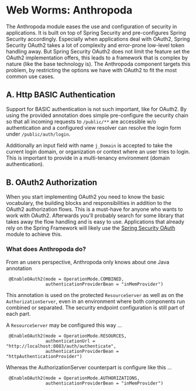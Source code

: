 # Web Worms: Anthropoda

 The Anthropoda module eases the use and configuration of security in applications. It is built on top of Spring Security and pre-configures
 Spring Security accordingly. Especially when applications deal with OAuth2, Spring Security OAuth2 takes a lot of complexity and error-prone
 low-level token handling away. But Spring Security OAuth2 does not limit the feature set the OAuth2 implementation offers, this leads to a
 framework that is complex by nature (like the base technology is). The Anthropoda component targets this problem, by restricting the options
 we have with OAuth2 to fit the most common use cases.

## A. Http BASIC Authentication

 Support for BASIC authentication is not such important, like for OAuth2. By using the provided annotation does simple pre-configure the
 security chain so that all incoming requests to `/public/**` are accessible w/o authentication and a configured view resolver can resolve
 the login form under `/public/auth/login`.

 Additionally an input field with name `j_Domain` is accepted to take the current login domain, or organization or context where an user
 tries to login. This is important to provide in a multi-tenancy environment (domain authentication).

## B. OAuth2 Authorization

 When you start implementing OAuth2 you need to know the basic vocabulary, the building blocks and responsibilities in addition to the
 OAuth2 authorization flows. This is a must-have for anyone who wants to work with OAuth2. Afterwards you'll probably search for some
 library that takes away the flow handling and is easy to use. Applications that already rely on the Spring Framework will likely use the
 [Spring Security OAuth](http://projects.spring.io/spring-security-oauth/) module to achieve this.

### What does Anthropoda do?

 From an users perspective, Anthropoda only knows about one Java annotation

````
 @EnableOAuth2(mode = OperationMode.COMBINED,
               authenticationProviderBean = "inMemProvider")
````

 This annotation is used on the protected `ResourceServer` as well as on the `AuthorizationServer`, even in an environment where both
 components run combined or separated. The security endpoint configuration is still part of each part.

 A `ResourceServer` may be configured this way ...

````
 @EnableOAuth2(mode = OperationMode.RESOURCES,
               authenticationUrl = "http://localhost:8083/auth/authenticate",
               authenticationProviderBean = "httpAuthenticationProvider")
````

 Whereas the AuthorizationServer counterpart is configure like this ...

````
 @EnableOAuth2(mode = OperationMode.AUTHORIZATIONS,
               authenticationProviderBean = "inMemProvider")
````

